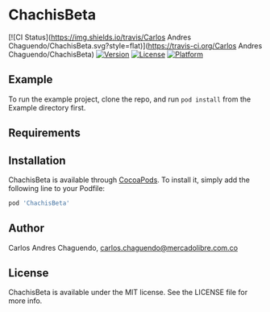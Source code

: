 # ChachisBeta

[![CI Status](https://img.shields.io/travis/Carlos Andres Chaguendo/ChachisBeta.svg?style=flat)](https://travis-ci.org/Carlos Andres Chaguendo/ChachisBeta)
[![Version](https://img.shields.io/cocoapods/v/ChachisBeta.svg?style=flat)](https://cocoapods.org/pods/ChachisBeta)
[![License](https://img.shields.io/cocoapods/l/ChachisBeta.svg?style=flat)](https://cocoapods.org/pods/ChachisBeta)
[![Platform](https://img.shields.io/cocoapods/p/ChachisBeta.svg?style=flat)](https://cocoapods.org/pods/ChachisBeta)

## Example

To run the example project, clone the repo, and run `pod install` from the Example directory first.

## Requirements

## Installation

ChachisBeta is available through [CocoaPods](https://cocoapods.org). To install
it, simply add the following line to your Podfile:

```ruby
pod 'ChachisBeta'
```

## Author

Carlos Andres Chaguendo, carlos.chaguendo@mercadolibre.com.co

## License

ChachisBeta is available under the MIT license. See the LICENSE file for more info.
